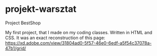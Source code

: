 # projekt-warsztat
Project BestShop

My first project, that I made on my coding classes. Written in HTML and CSS. 
It was an exact reconstruction of this page: https://xd.adobe.com/view/31804ad0-5f57-46e0-6edf-a5f54c37078a-47b1/grid/
